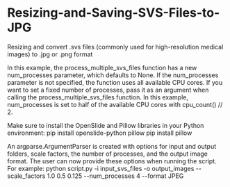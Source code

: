 # Resizing-and-Saving-SVS-Files-to-JPG
Resizing and convert .svs files (commonly used for high-resolution medical images) to .jpg or .png format

In this example, the process_multiple_svs_files function has a new num_processes parameter, which defaults to None. If the num_processes parameter is not specified, the function uses all available CPU cores. If you want to set a fixed number of processes, pass it as an argument when calling the process_multiple_svs_files function. In this example, num_processes is set to half of the available CPU cores with cpu_count() // 2.

Make sure to install the OpenSlide and Pillow libraries in your Python environment:
pip install openslide-python pillow
pip install pillow

An argparse.ArgumentParser is created with options for input and output folders, scale factors, the number of processes, and the output image format. The user can now provide these options when running the script. For example:
python script.py -i input_svs_files -o output_images --scale_factors 1.0 0.5 0.125 --num_processes 4 --format JPEG
